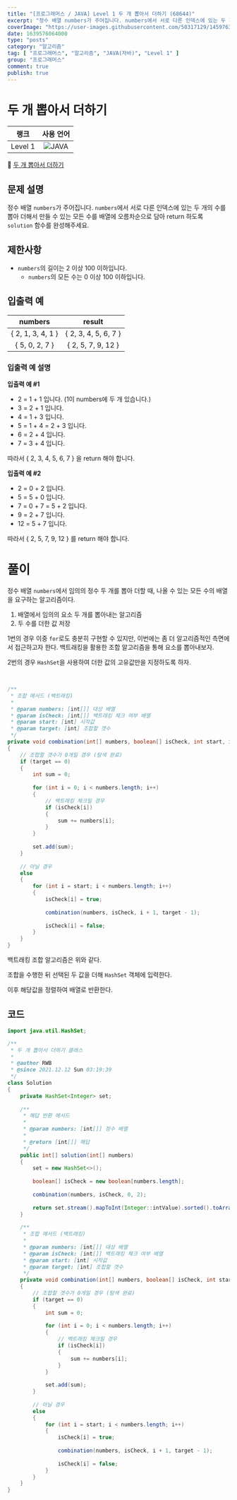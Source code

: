 ```yaml
---
title: "[프로그래머스 / JAVA] Level 1 두 개 뽑아서 더하기 (68644)"
excerpt: "정수 배열 numbers가 주어집니다. numbers에서 서로 다른 인덱스에 있는 두 개의 수를 뽑아 더해서 만들 수 있는 모든 수를 배열에 오름차순으로 담아 return 하도록 solution 함수를 완성해주세요."
coverImage: "https://user-images.githubusercontent.com/50317129/145976356-6b5d1430-31c0-4c34-829e-6be8f747ab19.png"
date: 1639576064000
type: "posts"
category: "알고리즘"
tag: [ "프로그래머스", "알고리즘", "JAVA(자바)", "Level 1" ]
group: "프로그래머스"
comment: true
publish: true
---
```


# 두 개 뽑아서 더하기

|  랭크   |                                                      사용 언어                                                      |
| :-----: | :-----------------------------------------------------------------------------------------------------------------: |
| Level 1 | ![JAVA](https://shields.io/badge/java-JDK%2011-lightgray?logo=java&style=plastic&logoColor=white&labelColor=orange) |

🔗 [두 개 뽑아서 더하기](https://programmers.co.kr/learn/courses/30/lessons/68644)





## 문제 설명

정수 배열 `numbers`가 주어집니다. `numbers`에서 서로 다른 인덱스에 있는 두 개의 수를 뽑아 더해서 만들 수 있는 모든 수를 배열에 오름차순으로 담아 return 하도록 `solution` 함수를 완성해주세요.





## 제한사항

* `numbers`의 길이는 2 이상 100 이하입니다.
  * `numbers`의 모든 수는 0 이상 100 이하입니다.





## 입출력 예

|      numbers      |        result        |
| :---------------: | :------------------: |
| { 2, 1, 3, 4, 1 } | { 2, 3, 4, 5, 6, 7 } |
|  { 5, 0, 2, 7 }   |  { 2, 5, 7, 9, 12 }  |



### 입출력 예 설명

**입출력 예 #1**

* 2 = 1 + 1 입니다. (1이 numbers에 두 개 있습니다.)
* 3 = 2 + 1 입니다.
* 4 = 1 + 3 입니다.
* 5 = 1 + 4 = 2 + 3 입니다.
* 6 = 2 + 4 입니다.
* 7 = 3 + 4 입니다.
  
따라서 { 2, 3, 4, 5, 6, 7 } 을 return 해야 합니다.

**입출력 예 #2**

* 2 = 0 + 2 입니다.
* 5 = 5 + 0 입니다.
* 7 = 0 + 7 = 5 + 2 입니다.
* 9 = 2 + 7 입니다.
* 12 = 5 + 7 입니다.
  
따라서 { 2, 5, 7, 9, 12 } 를 return 해야 합니다.










# 풀이

정수 배열 `numbers`에서 임의의 정수 두 개를 뽑아 더할 때, 나올 수 있는 모든 수의 배열을 요구하는 알고리즘이다.

1. 배열에서 임의의 요소 두 개를 뽑아내는 알고리즘
2. 두 수를 더한 값 저장

1번의 경우 이중 `for`로도 충분히 구현할 수 있지만, 이번에는 좀 더 알고리즘적인 측면에서 접근하고자 한다. 백트래킹을 활용한 조합 알고리즘을 통해 요소를 뽑아내보자.

2번의 경우 `HashSet`을 사용하여 더한 값의 고유값만을 지정하도록 하자.

<br />

``` java
/**
 * 조합 메서드 (백트래킹)
 *
 * @param numbers: [int[]] 대상 배열
 * @param isCheck: [int[]] 백트래킹 체크 여부 배열
 * @param start: [int] 시작값
 * @param target: [int] 조합할 갯수
 */
private void combination(int[] numbers, boolean[] isCheck, int start, int target)
{
	// 조합할 갯수가 0개일 경우 (탐색 완료)
	if (target == 0)
	{
		int sum = 0;
		
		for (int i = 0; i < numbers.length; i++)
		{
			// 백트래킹 체크일 경우
			if (isCheck[i])
			{
				sum += numbers[i];
			}
		}
		
		set.add(sum);
	}
	
	// 아닐 경우
	else
	{
		for (int i = start; i < numbers.length; i++)
		{
			isCheck[i] = true;
			
			combination(numbers, isCheck, i + 1, target - 1);
			
			isCheck[i] = false;
		}
	}
}
```

백트래킹 조합 알고리즘은 위와 같다.

조합을 수행한 뒤 선택된 두 값을 더해 `HashSet` 객체에 입력한다.

이후 해당값을 정렬하여 배열로 반환한다.





## 코드

``` java
import java.util.HashSet;

/**
 * 두 개 뽑아서 더하기 클래스
 *
 * @author RWB
 * @since 2021.12.12 Sun 03:19:39
 */
class Solution
{
	private HashSet<Integer> set;
	
	/**
	 * 해답 반환 메서드
	 *
	 * @param numbers: [int[]] 정수 배열
	 *
	 * @return [int[]] 해답
	 */
	public int[] solution(int[] numbers)
	{
		set = new HashSet<>();
		
		boolean[] isCheck = new boolean[numbers.length];
		
		combination(numbers, isCheck, 0, 2);
		
		return set.stream().mapToInt(Integer::intValue).sorted().toArray();
	}
	
	/**
	 * 조합 메서드 (백트래킹)
	 *
	 * @param numbers: [int[]] 대상 배열
	 * @param isCheck: [int[]] 백트래킹 체크 여부 배열
	 * @param start: [int] 시작값
	 * @param target: [int] 조합할 갯수
	 */
	private void combination(int[] numbers, boolean[] isCheck, int start, int target)
	{
		// 조합할 갯수가 0개일 경우 (탐색 완료)
		if (target == 0)
		{
			int sum = 0;
			
			for (int i = 0; i < numbers.length; i++)
			{
				// 백트래킹 체크일 경우
				if (isCheck[i])
				{
					sum += numbers[i];
				}
			}
			
			set.add(sum);
		}
		
		// 아닐 경우
		else
		{
			for (int i = start; i < numbers.length; i++)
			{
				isCheck[i] = true;
				
				combination(numbers, isCheck, i + 1, target - 1);
				
				isCheck[i] = false;
			}
		}
	}
}
```